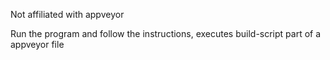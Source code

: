 Not affiliated with appveyor

Run the program and follow the instructions, executes build-script part of a appveyor file